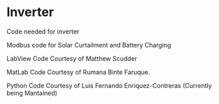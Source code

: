# Inverter

Code needed for inverter

Modbus code for Solar Curtailment and Battery Charging

LabView Code Courtesy of Matthew Scudder

MatLab Code Courtesy of Rumana Binte Faruque.

Python Code Courtesy of Luis Fernando Enriquez-Contreras (Currently being Mantained)

